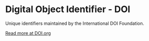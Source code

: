 # Digital Object Identifier - DOI 

Unique identifiers maintained by the International DOI Foundation.

[Read more at DOI.org](doi.org)
